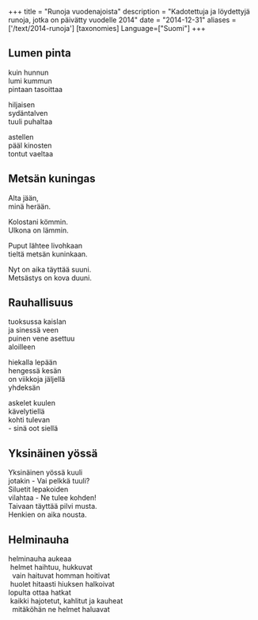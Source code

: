 +++
title = "Runoja vuodenajoista"
description = "Kadotettuja ja löydettyjä runoja, jotka on päivätty vuodelle 2014"
date = "2014-12-31"
aliases = ['/text/2014-runoja']
[taxonomies]
Language=["Suomi"]
+++

## Lumen pinta

kuin hunnun\
lumi kummun\
pintaan tasoittaa

hiljaisen\
sydäntalven\
tuuli puhaltaa

astellen\
pääl kinosten\
tontut vaeltaa

## Metsän kuningas

Alta jään,\
minä herään.

Kolostani kömmin.\
Ulkona on lämmin.

Puput lähtee livohkaan\
tieltä metsän kuninkaan.

Nyt on aika täyttää suuni.\
Metsästys on kova duuni.

## Rauhallisuus

tuoksussa kaislan\
ja sinessä veen\
puinen vene asettuu\
aloilleen

hiekalla lepään\
hengessä kesän\
on viikkoja jäljellä\
yhdeksän

askelet kuulen\
kävelytiellä\
kohti tulevan\
\- sinä oot siellä

## Yksinäinen yössä

Yksinäinen yössä kuuli\
jotakin - Vai pelkkä tuuli?\
Siluetit lepakoiden\
vilahtaa - Ne tulee kohden!\
Taivaan täyttää pilvi musta.\
Henkien on aika nousta.

## Helminauha

helminauha aukeaa\
&nbsp;helmet haihtuu, hukkuvat\
&nbsp;&nbsp;vain haituvat homman hoitivat\
&nbsp;huolet hitaasti hiuksen halkoivat\
lopulta ottaa hatkat\
&nbsp;kaikki hajotetut, kahlitut ja kauheat\
&nbsp;&nbsp;mitäköhän ne helmet haluavat
